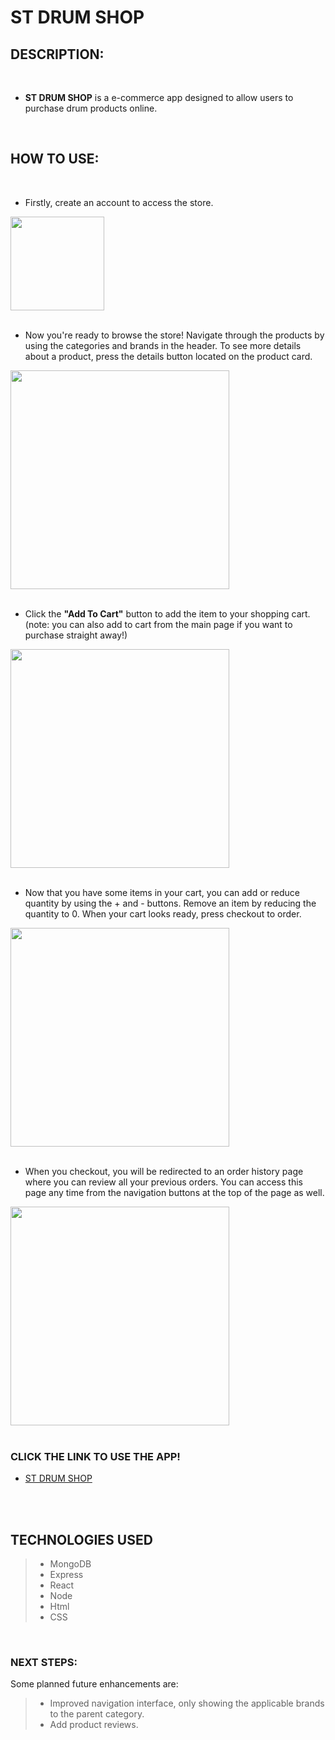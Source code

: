 
# **ST DRUM SHOP**

## **DESCRIPTION:**
<br />
 
 - **ST DRUM SHOP** is a e-commerce app designed to allow users to purchase drum products online.

<br />


## **HOW TO USE:**

<br />

- Firstly, create an account to access the store.
  <br />

<img src="https://i.imgur.com/kzhjvSq.png" height= 150px>

<br />
<br />

- Now you're ready to browse the store! Navigate through the products by using the categories and brands in the header. To see more details about a product, press the details button located on the product card.
  <br />

<img src="https://i.imgur.com/2lr5axj.png" height= 350px>

<br />
<br />

- Click the **"Add To Cart"** button to add the item to your shopping cart. (note: you can also add to cart from the main page if you want to purchase straight away!)
  <br />

<img src="https://i.imgur.com/rUvct75.png" height= 350px>

<br />
<br />

- Now that you have some items in your cart, you can add or reduce quantity by using the + and - buttons. Remove an item by reducing the quantity to 0. When your cart looks ready, press checkout to order.
  <br />

<img src="https://i.imgur.com/u23qaL3.png" height= 350px>

<br />
<br />


- When you checkout, you will be redirected to an order history page where you can review all your previous orders. You can access this page any time from the navigation buttons at the top of the page as well.
  <br />

<img src="https://i.imgur.com/DeaPQnw.png" height= 350px>

<br />
<br />

### **CLICK THE LINK TO USE THE APP!**

- <a href="https://st-drum-shop.herokuapp.com/orders/new" target="_blank" rel="noreferrer noopener" >ST DRUM SHOP</a>

<br />
<br />

## **TECHNOLOGIES USED**

> - MongoDB
> - Express
> - React
> - Node
> - Html
> - CSS

<br />

### **NEXT STEPS:**

Some planned future enhancements are:

> - Improved navigation interface, only showing the applicable brands to the parent category.
> - Add product reviews.